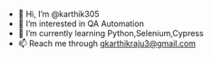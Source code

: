- 👋 Hi, I’m @karthik305
- 👀 I’m interested in QA Automation
- 🌱 I’m currently learning Python,Selenium,Cypress
- 📫 Reach me through gkarthikraju3@gmail.com

<!---
karthik305/karthik305 is a ✨ special ✨ repository because its `README.md` (this file) appears on your GitHub profile.
You can click the Preview link to take a look at your changes.
--->
